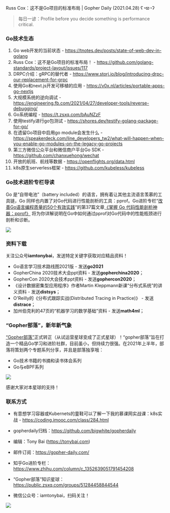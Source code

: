 Russ Cox：这不是Go项目的标准布局 | Gopher Daily (2021.04.28) ʕ◔ϖ◔ʔ

>每日一谚：Profile before you decide something is performance critical.

### Go技术生态

1. Go web开发的当前状态 - https://tnotes.dev/posts/state-of-web-dev-in-golang
2. Russ Cox：这不是Go项目的标准布局！ - https://github.com/golang-standards/project-layout/issues/117
3. DRPC介绍：gRPC的替代者 - https://www.storj.io/blog/introducing-drpc-our-replacement-for-grpc
4. 使用Go和next.js开发可移植的应用 - https://v0x.nl/articles/portable-apps-go-nextjs
5. 大规模系统的逆向调试 - https://engineering.fb.com/2021/04/27/developer-tools/reverse-debugging/
6. Go系统编程 - https://t.zsxq.com/bAuNZzF
7. 使用testify进行go包测试 - https://shores.dev/testify-golang-package-for-go/
8. 在遗留Go项目中启用go module会发生什么 - https://speakerdeck.com/line_developers_tw2/what-will-happen-when-you-enable-go-modules-on-the-legacy-go-projects
9. 第三方微信公众平台和微信商户平台Go SDK - https://github.com/chanxuehong/wechat
10. 开放的航班、航线等数据 - https://openflights.org/data.html
11. k8s原生serverless框架 - https://github.com/kubeless/kubeless 

### Go技术进阶专栏导读

Go 是“自带电池”（battery included）的语言，拥有着让其他主流语言羡慕的工具链，Go 同样也内置了对Go代码进行性能剖析的工具：pprof。Go进阶专栏“[改善Go语⾔编程质量的50个有效实践](https://mp.weixin.qq.com/s/RThCEQOdytQxwrMP7XRTRw)”的第37篇文章[《掌握 Go 代码性能剖析神器：pprof》](https://www.imooc.com/read/87/article/2440) 将为你详解说明在Go中如何通过pprof对Go代码中的性能瓶颈进行剖析和诊断。

![](http://image.tonybai.com/img/202011/go-column-pgo-with-qr-and-text.png)


### 资料下载

关注公众号**iamtonybai**，发送特定关键字获取对应精品资料！

* Go语言学习技术路线图2021版 - 发送**go2021**
* GopherChina 2020技术大会ppt资料 - 发送**gopherchina2020**；
* GopherCon 2020大会技术ppt资料 - 发送**gophercon2020**；
* 《设计数据密集型应用程序》作者Martin Kleppmann新课“分布式系统”的讲义资料 - 发送**distsys**；
* O'Reilly的《分布式跟踪实战(Distributed Tracing in Practice)》 - 发送**distrace**；
* 加州伯克利的47页的“机器学习的数学基础”资料 - 发送**math4ml**；

### “Gopher部落”，新年新气象

[“Gopher部落”](https://mp.weixin.qq.com/s/jUqAL7hf2GmMun64BJufEA)正式转正（从试运营星球变成了正式星球）！“gopher部落”旨在打造一个精品Go学习和进阶社群，目前虽小，但持续力很强。在2021年上半年，部落将策划两个专题系列分享，并且是部落独享哦：

* Go技术书籍的书摘和读书体会系列
* Go与eBPF系列

![](http://image.tonybai.com/img/202103/gopher-tribe-zsxq-card.png)

感谢大家对本星球的支持！

### 联系方式

* 有意想学习容器或Kubernets的童鞋可以了解一下我的慕课网实战课：k8s实战 - https://coding.imooc.com/class/284.html
* gopherdaily归档：https://github.com/bigwhite/gopherdaily

* 编辑：Tony Bai (https://tonybai.com)
* 邮件订阅：https://gopher-daily.com/
* 知乎Go进阶专栏：https://www.zhihu.com/column/c_1352639051791454208
* “Gopher部落”知识星球：https://public.zsxq.com/groups/51284458844544
* 微信公众号：iamtonybai，扫码关注！

![](http://image.tonybai.com/img/202011/qrcode_for_iamtonybai.jpg)
